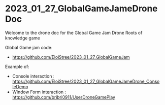 # 2023_01_27_GlobalGameJameDroneDoc
Welcome to the drone doc for the Global Game Jam Drone Roots of knowledge game


Global Game jam code: 
- https://github.com/EloiStree/2023_01_27_GlobalGameJam 

Example of:
- Console interaction : https://github.com/EloiStree/2023_01_27_GlobalGameJameDrone_ConsoleDemo 
- Window Form interaction : https://github.com/bribri0911/UserDroneGamePlay
